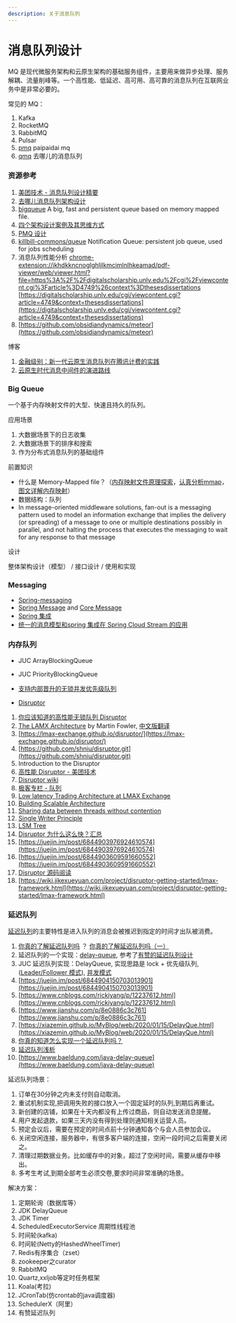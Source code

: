 ```yaml
---
description: 关于消息队列
---
```


# 消息队列设计

MQ 是现代微服务架构和云原生架构的基础服务组件，主要用来做异步处理、服务解耦、流量削峰等。一个高性能、低延迟、高可用、高可靠的消息队列在互联网业务中是非常必要的。

常见的 MQ：

1. Kafka
2. RocketMQ
3. RabbitMQ
4. Pulsar
5. [pmq](https://github.com/ppdaicorp/pmq) paipaidai mq
6. [qmq](https://github.com/qunarcorp/qmq)  去哪儿的消息队列



### 资源参考

1. [美团技术 - 消息队列设计精要](https://tech.meituan.com/2016/07/01/mq-design.html)
2. [去哪儿消息队列架构设计](https://github.com/qunarcorp/qmq/blob/master/docs/cn/arch.md)
3. [bigqueue](https://github.com/bulldog2011/bigqueue) A big, fast and persistent queue based on memory mapped file.
4. [四个架构设计案例及其思维方式](https://mp.weixin.qq.com/s/5e-yC0r18FZ04vMvGxIL-w)
5. [PMQ 设计](https://github.com/ppdaicorp/pmq/wiki/PMQ%E8%AE%BE%E8%AE%A1)
6. [killbill-commons/queue](https://github.com/killbill/killbill-commons/tree/master/queue)  Notification Queue: persistent job queue, used for jobs scheduling
7. 消息队列性能分析 [chrome-extension://ikhdkkncnoglghljlkmcimlnlhkeamad/pdf-viewer/web/viewer.html?file=https%3A%2F%2Fdigitalscholarship.unlv.edu%2Fcgi%2Fviewcontent.cgi%3Farticle%3D4749%26context%3Dthesesdissertations](chrome-extension://ikhdkkncnoglghljlkmcimlnlhkeamad/pdf-viewer/web/viewer.html?file=https%3A%2F%2Fdigitalscholarship.unlv.edu%2Fcgi%2Fviewcontent.cgi%3Farticle%3D4749%26context%3Dthesesdissertations)  [https://digitalscholarship.unlv.edu/cgi/viewcontent.cgi?article=4749&context=thesesdissertations](https://digitalscholarship.unlv.edu/cgi/viewcontent.cgi?article=4749&context=thesesdissertations)
8. [https://github.com/obsidiandynamics/meteor](https://github.com/obsidiandynamics/meteor)

博客

1. [金融级别：新一代云原生消息队列在腾讯计费的实践](https://cloud.tencent.com/developer/salon/live-1253?channel=hlwjgs)
2. [云原生时代消息中间件的演进路线](https://www.infoq.cn/article/XJHaDxGKIRL3AtvWPx5c)

### Big Queue

一个基于内存映射文件的大型、快速且持久的队列。

应用场景

1. 大数据场景下的日志收集
2. 大数据场景下的排序和搜索
3. 作为分布式消息队列的基础组件

前置知识

* 什么是 Memory-Mapped file？（[内存映射文件原理探索](https://blog.csdn.net/mg0832058/article/details/5890688)，[认真分析mmap](https://www.cnblogs.com/huxiao-tee/p/4660352.html)，[图文详解内存映射](https://www.jianshu.com/p/719fc4758813)）
* 数据结构：队列
* In message-oriented middleware solutions, fan-out is a messaging pattern used to model an information exchange that implies the delivery \(or spreading\) of a message to one or multiple destinations possibly in parallel, and not halting the process that executes the messaging to wait for any response to that message

设计

整体架构设计（模型） / 接口设计 / 使用和实现



### Messaging

* [Spring-messaging](https://github.com/spring-projects/spring-framework/tree/master/spring-messaging)
* [Spring Message](https://docs.spring.io/spring-integration/reference/html/message.html) and  [Core Message](https://docs.spring.io/spring-integration/reference/html/core.html#spring-integration-core-messaging)
* [Spring 集成](https://docs.spring.io/spring-integration/reference/html/index.html)
* [统一的消息模型和spring 集成在 Spring Cloud Stream 的应用](https://fangjian0423.github.io/2019/04/03/spring-cloud-stream-intro/)

### 内存队列

* JUC ArrayBlockingQueue
* JUC PriorityBlockingQueue
* [支持内部晋升的无锁并发优先级队列](https://my.oschina.net/u/2447383/blog/3156042)



* [Disruptor](https://lmax-exchange.github.io/disruptor/)

1. [你应该知道的高性能无锁队列 Disruptor](https://juejin.im/post/5b5f10d65188251ad06b78e3)
2. [The LAMX Architecture](https://martinfowler.com/articles/lmax.html) by Martin Fowler, [中文版翻译](http://ifeve.com/lmax/)
3. [https://lmax-exchange.github.io/disruptor/](https://lmax-exchange.github.io/disruptor/)
4. [https://github.com/shniu/disruptor.git](https://github.com/shniu/disruptor.git)
5. Introduction to the Disruptor
6. [高性能 Disruptor - 美团技术](https://tech.meituan.com/2016/11/18/disruptor.html)
7. [Disruptor wiki](https://github.com/LMAX-Exchange/disruptor/wiki/Introduction)
8. [极客专栏 - 队列](https://time.geekbang.org/column/article/41330)
9. [Low latency Trading Architecture at LMAX Exchange](https://www.infoq.com/presentations/lmax-trading-architecture/)
10. [Building Scalable Architecture](https://medium.com/koinex-crunch/building-scalable-architecture-85ea199aec67)
11. [Sharing data between threads without contention](http://ifeve.com/sharing-data-among-threads-without-contention-2/)
12. [Single Writer Principle](https://mechanical-sympathy.blogspot.com/2011/09/single-writer-principle.html)
13. [LSM Tree](https://medium.com/swlh/log-structured-merge-trees-9c8e2bea89e8)
14. [Disruptor 为什么这么快？](http://ifeve.com/locks-are-bad/)[汇总](https://coolshell.cn/articles/9169.html)
15. [https://juejin.im/post/6844903976924610574](https://juejin.im/post/6844903976924610574)
16. [https://juejin.im/post/6844903609591660552](https://juejin.im/post/6844903609591660552)
17. [Disruptor 源码阅读](https://coderbee.net/index.php/open-source/20130812/400)
18. [https://wiki.jikexueyuan.com/project/disruptor-getting-started/lmax-framework.html](https://wiki.jikexueyuan.com/project/disruptor-getting-started/lmax-framework.html)

### 延迟队列

[延迟队列](https://medium.com/@cheukfung/redis%E5%BB%B6%E8%BF%9F%E9%98%9F%E5%88%97-c940850a264f)的主要特性是进入队列的消息会被推迟到指定的时间才出队被消费。

1. [你真的了解延迟队列吗](https://juejin.im/post/6844903651685711885) ？ [你真的了解延迟队列吗（一）](https://juejin.im/post/6844903648397525006)
2. 延迟队列的一个实现：[delay-queue](https://github.com/ouqiang/delay-queue), 参考了[有赞的延迟队列设计](https://tech.youzan.com/queuing_delay/)
3. JUC 延迟队列实现：DelayQueue, 实现思路是 lock + 优先级队列, \([Leader/Follower 模式](https://blog.csdn.net/goldlevi/article/details/7705180)\), [并发模式](https://github.com/robbie-cao/note/blob/master/concurrency-pattern.md)
4. [https://juejin.im/post/6844904150703013901](https://juejin.im/post/6844904150703013901)
5. [https://www.cnblogs.com/rickiyang/p/12237612.html](https://www.cnblogs.com/rickiyang/p/12237612.html)
6. [https://www.jianshu.com/p/8e0886c3c761](https://www.jianshu.com/p/8e0886c3c761)
7. [https://xiazemin.github.io/MyBlog/web/2020/01/15/DelayQue.html](https://xiazemin.github.io/MyBlog/web/2020/01/15/DelayQue.html)
8. [你真的知道怎么实现一个延迟队列吗？](https://mp.weixin.qq.com/s/A85ievNNzHDrQv67yBkbtA)
9. [延迟队列浅析](https://mp.weixin.qq.com/s/xMM8GDNSIDh9ekzYds3YDg)
10. [https://www.baeldung.com/java-delay-queue](https://www.baeldung.com/java-delay-queue)

延迟队列场景：

1. 订单在30分钟之内未支付则自动取消。
2. 重试机制实现,把调用失败的接口放入一个固定延时的队列,到期后再重试。
3. 新创建的店铺，如果在十天内都没有上传过商品，则自动发送消息提醒。
4. 用户发起退款，如果三天内没有得到处理则通知相关运营人员。
5. 预定会议后，需要在预定的时间点前十分钟通知各个与会人员参加会议。
6. 关闭空闲连接，服务器中，有很多客户端的连接，空闲一段时间之后需要关闭之。
7. 清理过期数据业务。比如缓存中的对象，超过了空闲时间，需要从缓存中移出。
8. 多考生考试,到期全部考生必须交卷,要求时间非常准确的场景。

解决方案：

1. 定期轮询（数据库等）
2. JDK DelayQueue
3. JDK Timer
4. ScheduledExecutorService 周期性线程池
5. 时间轮\(kafka\)
6. 时间轮\(Netty的HashedWheelTimer\)
7. Redis有序集合（zset）
8. zookeeper之curator
9. RabbitMQ
10. Quartz,xxljob等定时任务框架
11. Koala\(考拉\)
12. JCronTab\(仿crontab的java调度器\)
13. SchedulerX（阿里）
14. 有赞延迟队列

